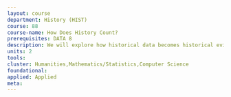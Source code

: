 ```yaml
---
layout: course 
department: History (HIST)
course: 88
course-name: How Does History Count?
prerequisites: DATA 8
description: We will explore how historical data becomes historical evidence and how recent technological advances affect long-established practices, such as close attention to historical context and contingency. Will the advent of fast computing and big data make history count more or lead to unprecedented insights into the study of change over time? During our weekly discussions, we will apply what we learn in lectures and labs to the analysis of selected historical sources and get an understanding of constructing historical datasets. We will also consider scholarly debates over quantitative evidence and historical argument.
units: 2
tools: 
cluster: Humanities,Mathematics/Statistics,Computer Science
foundational: 
applied: Applied
meta: 
---
```

